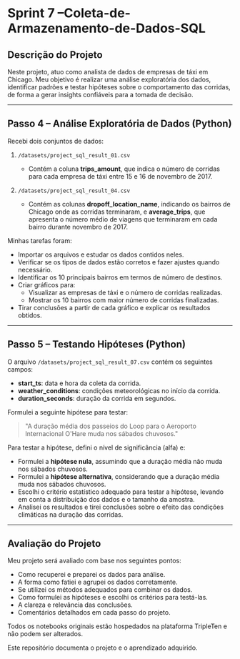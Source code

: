 # Sprint 7 –Coleta-de-Armazenamento-de-Dados-SQL
## Descrição do Projeto

Neste projeto, atuo como analista de dados de empresas de táxi em Chicago. Meu objetivo é realizar uma análise exploratória dos dados, identificar padrões e testar hipóteses sobre o comportamento das corridas, de forma a gerar insights confiáveis para a tomada de decisão.

---

## Passo 4 – Análise Exploratória de Dados (Python)

Recebi dois conjuntos de dados:

1. `/datasets/project_sql_result_01.csv`  
   - Contém a coluna **trips_amount**, que indica o número de corridas para cada empresa de táxi entre 15 e 16 de novembro de 2017.

2. `/datasets/project_sql_result_04.csv`  
   - Contém as colunas **dropoff_location_name**, indicando os bairros de Chicago onde as corridas terminaram, e **average_trips**, que apresenta o número médio de viagens que terminaram em cada bairro durante novembro de 2017.

Minhas tarefas foram:

- Importar os arquivos e estudar os dados contidos neles.  
- Verificar se os tipos de dados estão corretos e fazer ajustes quando necessário.  
- Identificar os 10 principais bairros em termos de número de destinos.  
- Criar gráficos para:
  - Visualizar as empresas de táxi e o número de corridas realizadas.  
  - Mostrar os 10 bairros com maior número de corridas finalizadas.  
- Tirar conclusões a partir de cada gráfico e explicar os resultados obtidos.

---

## Passo 5 – Testando Hipóteses (Python)

O arquivo `/datasets/project_sql_result_07.csv` contém os seguintes campos:

- **start_ts**: data e hora da coleta da corrida.  
- **weather_conditions**: condições meteorológicas no início da corrida.  
- **duration_seconds**: duração da corrida em segundos.  

Formulei a seguinte hipótese para testar:

> "A duração média dos passeios do Loop para o Aeroporto Internacional O'Hare muda nos sábados chuvosos."

Para testar a hipótese, defini o nível de significância (alfa) e:

- Formulei a **hipótese nula**, assumindo que a duração média não muda nos sábados chuvosos.  
- Formulei a **hipótese alternativa**, considerando que a duração média muda nos sábados chuvosos.  
- Escolhi o critério estatístico adequado para testar a hipótese, levando em conta a distribuição dos dados e o tamanho da amostra.  
- Analisei os resultados e tirei conclusões sobre o efeito das condições climáticas na duração das corridas.

---

## Avaliação do Projeto

Meu projeto será avaliado com base nos seguintes pontos:

- Como recuperei e preparei os dados para análise.  
- A forma como fatiei e agrupei os dados corretamente.  
- Se utilizei os métodos adequados para combinar os dados.  
- Como formulei as hipóteses e escolhi os critérios para testá-las.  
- A clareza e relevância das conclusões.  
- Comentários detalhados em cada passo do projeto.

Todos os notebooks originais estão hospedados na plataforma TripleTen e não podem ser alterados.

Este repositório documenta o projeto e o aprendizado adquirido.
